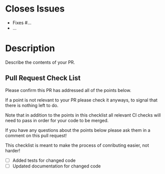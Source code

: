 # Closes Issues
* Fixes #...
* ...

# Description

Describe the contents of your PR.

## Pull Request Check List

Please confirm this PR has addressed all of the points below.

If a point is not relevant to your PR please check it anyways,
to signal that there is nothing left to do.

Note that in addition to the points in this checklist all relevant CI checks
will need to pass in order for your code to be merged.

If you have any questions about the points below please ask them
in a comment on this pull request!

This checklist is meant to make the process of conributing easier, not harder!

- [ ] Added tests for changed code
- [ ] Updated documentation for changed code
